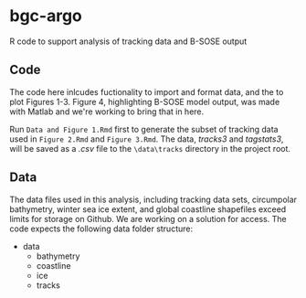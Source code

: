 # bgc-argo
R code to support analysis of tracking data and B-SOSE output
## Code
The code here inlcudes fuctionality to import and format data, and the to plot Figures 1-3. Figure 4, highlighting B-SOSE model output, was made with Matlab and we're working to bring that in here. 

Run `Data and Figure 1.Rmd` first to generate the subset of tracking data used in `Figure 2.Rmd` and `Figure 3.Rmd`. The data, *tracks3* and *tagstats3*, will be saved as a *.csv* file to the `\data\tracks` directory in the project root.

## Data
The data files used in this analysis, including tracking data sets, circumpolar bathymetry, winter sea ice extent, and global coastline shapefiles exceed limits for storage on Github. We are working on a solution for access. The code expects the following data folder structure:
* data
  + bathymetry
  + coastline
  + ice
  + tracks
